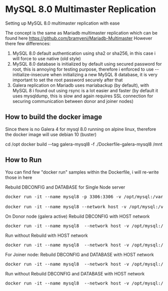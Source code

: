 # MySQL 8.0 Multimaster Replication
Setting up MySQL 8.0 multimaster replication with ease

The concept is the same as Mariadb multimaster replication which can be found here https://github.com/bramyeni/Mariadb-Multimaster
However there few differences:
1. MySQL 8.0 default authentication using sha2 or sha256, in this case i will force to use native (old style)
2. MySQL 8.0 database is initialized by default using secured password for root, this is annoying for testing purpose, therefore i enforced to use --initialize-insecure when initializing a new MySQL 8 database, it is very important to set the root password securely after that 
3. Galera replication on Mariadb uses mariabackup (by default), with MySQL 8 i found out using rsync is a lot easier and faster (by default it uses mysqldump, this is slow and again requires SSL connection for securing communication between donor and joiner nodes)

## How to build the docker image
Since there is no Galera 4 for mysql 8.0 running on alpine linux, therefore the docker image will use debian 10 (buster)

cd /opt
docker build --tag galera-mysql8 -f ./Dockerfile-galera-mysql8 /mnt

## How to Run
You can find few "docker run" samples within the Dockerfile, i will re-write those in here


Rebuild DBCONFIG and DATABASE for Single Node server
<pre>
docker run -it --name mysql8 -p 3306:3306 -v /opt/mysql:/var/lib/mysql -v /opt/mysql/conf:/etc/mysql.conf.d -e MYSQL_DBCONFIG_REBUILD=yes -e MYSQL_DATABASE_REBUILD=yes galera-mysql8

docker run -it --name mysql8 --network host -v /opt/mysql:/var/lib/mysql -v /opt/mysql/conf:/etc/mysql.conf.d -e MYSQL_DBCONFIG_REBUILD=yes -e MYSQL_DATABASE_REBUILD=yes galera-mysql8
</pre>

On Donor node (galera active)
Rebuild DBCONFIG with HOST network
<pre>
docker run -it --name mysql8  --network host -v /opt/mysql:/var/lib/mysql -v /opt/mysql/conf:/etc/mysql.conf.d -e GALERA_CLUSTER_BOOTSTRAP=yes -e MYSQL_DBCONFIG_REBUILD=yes galera-mysql8
</pre>

Run without Rebuild with HOST network
<pre>
docker run -it --name mysql8  --network host -v /opt/mysql:/var/lib/mysql -v /opt/mysql/conf:/etc/mysql.conf.d galera-mysql8
</pre>

For Joiner node:
Rebuild DBCONFIG and DATABASE with HOST network
<pre>
docker run -it --name mysql8  --network host -v /opt/mysql:/var/lib/mysql -v /opt/mysql/conf:/etc/mysql/mysql.conf.d -e MYSQL_DBCONFIG_REBUILD=yes -e MYSQL_DATABASE_REBUILD=yes -e GALERA_CLUSTER_ADDRESS="gcomm://192.168.0.178" galera-mysql8
</pre>

Run without Rebuild DBCONFIG and DATABASE with HOST network
<pre>
docker run -it --name mysql8  --network host -v /opt/mysql:/var/lib/mysql -v /opt/mysql/conf:/etc/mysql/mysql.conf.d -e GALERA_CLUSTER_ADDRESS="gcomm://192.168.0.158" galera-mysql8
</pre>
